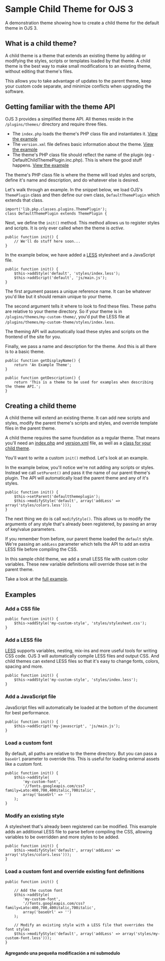 # Sample Child Theme for OJS 3

A demonstration theme showing how to create a child theme for the default theme in OJS 3.

## What is a child theme?

A child theme is a theme that extends an existing theme by adding or modifying the styles, scripts or templates loaded by that theme. A child theme is the best way to make small modifications to an existing theme, without editing that theme's files.

This allows you to take advantage of updates to the parent theme, keep your custom code separate, and minimize conflicts when upgrading the software.

## Getting familiar with the theme API

OJS 3 provides a simplified theme API. All themes reside in the `/plugins/themes/` directory and require three files.

- The `index.php` loads the theme's PHP class file and instantiates it. [View the example](index.php)
- The `version.xml` file defines basic information about the theme. [View the example](version.xml)
- The theme's PHP class file should reflect the name of the plugin (eg - DefaultChildThemePlugin.inc.php). This is where the good stuff happens. [View the example](DefaultChildThemePlugin.inc.php)

The theme's PHP class file is where the theme will load styles and scripts,
define it's name and description, and do whatever else is desired.

Let's walk through an example. In the snippet below, we load OJS's `ThemePlugin` class and then define our
own class, `DefaultThemePlugin` which extends that class.

```
import('lib.pkp.classes.plugins.ThemePlugin');
class DefaultThemePlugin extends ThemePlugin {
```

Next, we define the `init()` method. This method allows us to register styles
and scripts. It is only ever called when the theme is _active_.

```
public function init() {
	// We'll do stuff here soon...
}
```

In the example below, we have added a [LESS](http://lesscss.org) stylesheet and a JavaScript file.

```
public function init() {
	$this->addStyle('default', 'styles/index.less');
	$this->addScript('default', 'js/main.js');
}
```

The first argument passes a unique reference name. It can be whatever you'd like but it should remain unique to your theme.

The second argument tells it where to look to find these files. These paths are relative to your theme directory. So if your theme is in `/plugins/themes/my-custom-theme/`, you'd put the LESS file at `/plugins/themes/my-custom-theme/styles/index.less`.

The theming API will automatically load these styles and scripts on the frontend of the site for you.

Finally, we pass a name and description for the theme. And this is all there is to a basic theme.

```
public function getDisplayName() {
	return 'An Example Theme';
}

public function getDescription() {
	return 'This is a theme to be used for examples when describing the theme API.';
}
```

## Creating a child theme

A child theme will extend an existing theme. It can add new scripts and styles,
modify the parent theme's scripts and styles, and override template files in the
parent theme.

A child theme requires the same foundation as a regular theme. That means you'll need an [index.php](index.php) and [version.xml](version.xml) file, as well as a [class for your child theme](DefaultChildThemePlugin.inc.php).

You'll want to write a custom `init()` method. Let's look at an example.

In the example below, you'll notice we're not adding any scripts or styles. Instead we call `setParent()` and pass it the name of our parent theme's plugin. The API will automatically load the parent theme and any of it's styles.

```
public function init() {
	$this->setParent('defaultthemeplugin');
	$this->modifyStyle('default', array('addLess' => array('styles/colors.less')));
}
```

The next thing we do is call `modifyStyle()`. This allows us to modify the arguments of any style that's already been registered, by passing an array of key/value parameters.

If you remember from before, our parent theme loaded the `default` style. We're passing an `addLess` parameter which tells the API to add an extra LESS file before compiling the CSS.

In this sample child theme, we add a small LESS file with custom color variables. These new variable definitions will override those set in the parent theme.

Take a look at the [full example](DefaultChildThemePlugin.inc.php).

## Examples

### Add a CSS file

```
public function init() {
	$this->addStyle('my-custom-style', 'styles/stylesheet.css');
}
```

### Add a LESS file
[LESS](http://lesscss.org) supports variables, nesting, mix-ins and more useful tools for writing CSS code. OJS 3 will automatically compile LESS files and output CSS. And child themes can extend LESS files so that it's easy to change fonts, colors, spacing and more.

```
public function init() {
	$this->addStyle('my-custom-style', 'styles/index.less');
}
```

### Add a JavaScript file
JavaScript files will automatically be loaded at the bottom of the document for best performance.

```
public function init() {
	$this->addScript('my-javascript', 'js/main.js');
}
```

### Load a custom font
By default, all paths are relative to the theme directory. But you can pass a
`baseUrl` parameter to override this. This is useful for loading external assets
like a custom font.

```
public function init() {
	$this->addStyle(
		'my-custom-font',
		'//fonts.googleapis.com/css?family=Lato:400,700,400italic,700italic',
		array('baseUrl' => '')
	);
}
```

### Modify an existing style
A stylesheet that's already been registered can be modified. This example adds
an additional LESS file to parse before compiling the CSS, allowing variables to
be overridden and more styles to be added.

```
public function init() {
	$this->modifyStyle('default', array('addLess' => array('styles/colors.less')));
}
```

### Load a custom font and override existing font definitions

```
public function init() {

	// Add the custom font
	$this->addStyle(
		'my-custom-font',
		'//fonts.googleapis.com/css?family=Lato:400,700,400italic,700italic',
		array('baseUrl' => '')
	);

	// Modify an existing style with a LESS file that overrides the font styles
	$this->modifyStyle('default', array('addLess' => array('styles/my-custom-font.less')));
}
```
#### Agregando una pequeña modificación a mi submodulo